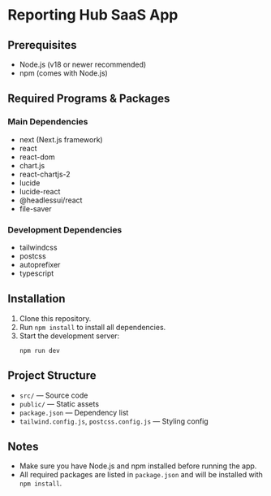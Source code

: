 # Reporting Hub SaaS App

## Prerequisites
- Node.js (v18 or newer recommended)
- npm (comes with Node.js)

## Required Programs & Packages

### Main Dependencies
- next (Next.js framework)
- react
- react-dom
- chart.js
- react-chartjs-2
- lucide
- lucide-react
- @headlessui/react
- file-saver

### Development Dependencies
- tailwindcss
- postcss
- autoprefixer
- typescript

## Installation
1. Clone this repository.
2. Run `npm install` to install all dependencies.
3. Start the development server:
   ```
   npm run dev
   ```

## Project Structure
- `src/` — Source code
- `public/` — Static assets
- `package.json` — Dependency list
- `tailwind.config.js`, `postcss.config.js` — Styling config

## Notes
- Make sure you have Node.js and npm installed before running the app.
- All required packages are listed in `package.json` and will be installed with `npm install`.
